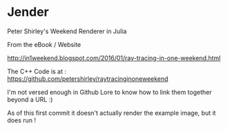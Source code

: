 # Jender
Peter Shirley's Weekend Renderer in Julia

From the eBook / Website

http://in1weekend.blogspot.com/2016/01/ray-tracing-in-one-weekend.html

The C++ Code is at : https://github.com/petershirley/raytracinginoneweekend

I'm not versed enough in Github Lore to know how to link them together beyond a URL :)

As of this first commit it doesn't actually render the example image, but it does run !
